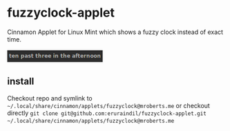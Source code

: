 # fuzzyclock-applet
Cinnamon Applet for Linux Mint which shows a fuzzy clock instead of exact time.

![screenshot](screenshot.png)

## install

Checkout repo and symlink to `~/.local/share/cinnamon/applets/fuzzyclock@mroberts.me` or checkout directly `git clone git@github.com:eruraindil/fuzzyclock-applet.git ~/.local/share/cinnamon/applets/fuzzyclock@mroberts.me`
